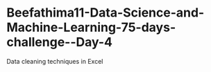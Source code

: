 # Beefathima11-Data-Science-and-Machine-Learning-75-days-challenge--Day-4
 Data cleaning techniques in Excel
